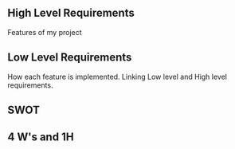 ## High Level Requirements
 Features of my project

## Low Level Requirements
 How each feature is implemented.
 Linking Low level and High level requirements.


## SWOT

## 4 W's and 1H
